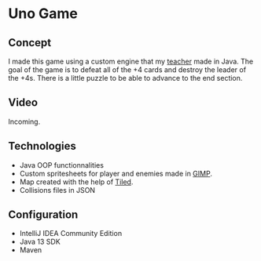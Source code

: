 # Uno Game
## Concept
I made this game using a custom engine that my [teacher](https://github.com/dadajuice) made in Java. The goal of the game is to defeat all of the +4 cards and destroy the leader of the +4s. There is a little puzzle to be able to advance to the end section.

## Video
Incoming.

## Technologies
- Java OOP functionnalities
- Custom spritesheets for player and enemies made in [GIMP](https://www.gimp.org). 
- Map created with the help of [Tiled](https://www.mapeditor.org).
- Collisions files in JSON

## Configuration
- IntelliJ IDEA Community Edition
- Java 13 SDK
- Maven